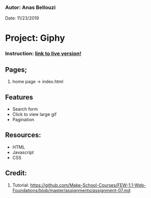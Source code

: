 ### Autor: Anas Bellouzi
Date: 11/23/2019

# Project: Giphy

### Instruction: [link to live version!](https://anbellouzi.github.io/giphy/)

## Pages;
  1. home page -> index.html

## Features
  - Search form
  - Click to view large gif
  - Pagination

## Resources:
  - HTML
  - Javascript
  - CSS

## Credit:
  1. Tutorial: https://github.com/Make-School-Courses/FEW-1.1-Web-Foundations/blob/master/assignments/assignment-07.md
